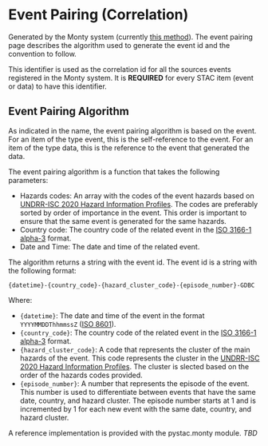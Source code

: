 # Event Pairing (Correlation)

Generated by the Monty system (currently [this method](https://github.com/IFRCGo/Monty-IFRC/blob/main/API/helpers/DREF_forecasting.R#L13)). The event pairing page describes the algorithm used to generate the event id and the convention to follow.

This identifier is used as the correlation id for all the sources events registered in the Monty system. It is **REQUIRED** for every STAC item (event or data) to have this identifier.

## Event Pairing Algorithm

As indicated in the name, the event pairing algorithm is based on the event. For an item of the type event, this is the self-reference to the event. For an item of the type data, this is the reference to the event that generated the data.

The event pairing algorithm is a function that takes the following parameters:

- Hazards codes: An array with the codes of the event hazards based on [UNDRR-ISC 2020 Hazard Information Profiles](https://www.preventionweb.net/drr-glossary/hips). The codes are preferably sorted by order of importance in the event. This order is important to ensure that the same event is generated for the same hazards.
- Country code: The country code of the related event in the [ISO 3166-1 alpha-3](https://en.wikipedia.org/wiki/ISO_3166-1_alpha-3) format.
- Date and Time: The date and time of the related event.

The algorithm returns a string with the event id. The event id is a string with the following format:

```console
{datetime}-{country_code}-{hazard_cluster_code}-{episode_number}-GDBC
```

Where:

- `{datetime}`: The date and time of the event in the format `YYYYMMDDThhmmssZ` ([ISO 8601](https://en.wikipedia.org/wiki/ISO_8601)).
- `{country_code}`: The country code of the related event in the [ISO 3166-1 alpha-3](https://en.wikipedia.org/wiki/ISO_3166-1_alpha-3) format.
- `{hazard_cluster_code}`: A code that represents the cluster of the main hazards of the event. This code represents the cluster in the [UNDRR-ISC 2020 Hazard Information Profiles](./taxonomy.md#undrr-isc-2020-hazard-information-profiles). The cluster is slected based on the order of the hazards codes provided.
- `{episode_number}`: A number that represents the episode of the event. This number is used to differentiate between events that have the same date, country, and hazard cluster. The episode number starts at 1 and is incremented by 1 for each new event with the same date, country, and hazard cluster.

A reference implementation is provided with the pystac.monty module. *TBD*